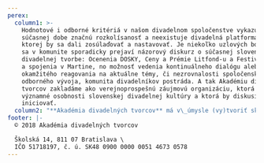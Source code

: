 ```yaml
---
perex:
  column1: >-
    Hodnotové i odborné kritériá v našom divadelnom spoločenstve vykazujú v
    súčasnej dobe značnú rozkolísanosť a neexistuje divadelná platforma, z
    ktorej by sa dali zosúlaďovať a nastavovať. Je niekoľko uzlových bodov, kde
    sa v komunite sporadicky prejaví názorový diskurz o súčasnej slovenskej
    divadelnej tvorbe: Ocenenia DOSKY, Ceny a Prémie Litfond-u a Festival Dotyky
    a spojenia v Martine, no možnosť vedenia kontinuálneho dialógu alebo dokonca
    okamžitého reagovania na aktuálne témy, či nezrovnalosti spoločenského a
    odborného vývoja, komunita divadelníkov postráda. A tak Akadémiu divadelných
    tvorcov zakladáme ako verejnoprospešnú záujmovú organizáciu, ktorá združuje
    významné osobnosti slovenskej divadelnej kultúry a ktorá by diskusie mohla
    iniciovať.
  column2: "**Akadémia divadelných tvorcov** má v\_úmysle (vy)tvoriť skupinu akceptovaných divadelných osobností ochotných sa diskusie aktívne zúčastňovať.\n\n\nTento svoj úmysel chce začať odvíjať od založenia každoročnej celoštátnej **Ceny za divadelné dielo sezóny**, ktorá by zohľadňovala tvorbu všetkých divadiel na Slovensku, zmapovala ju v\_danej sezóne a\_následne tieto inšpiratívne inscenácie predstavila **organizovaním viacmesačnej prehliadky v\_Bratislave**."
footer: |-
  © 2018 Akadémia divadelných tvorcov

  Školská 14, 811 07 Bratislava \
  IČO 51718197, č. ú. SK48 0900 0000 0051 4673 0578
---
```


